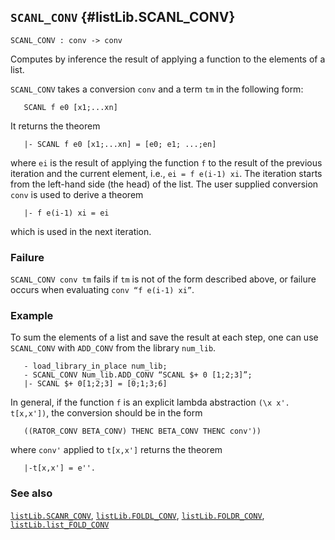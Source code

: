 ## `SCANL_CONV` {#listLib.SCANL_CONV}


```
SCANL_CONV : conv -> conv
```



Computes by inference the result of applying a function to the elements of a list.


`SCANL_CONV` takes a conversion `conv` and a term `tm` in the following form:
    
       SCANL f e0 [x1;...xn]
    
It returns the theorem
    
       |- SCANL f e0 [x1;...xn] = [e0; e1; ...;en]
    
where `ei` is the result of applying the function `f` to
the result of the previous iteration and the current element, i.e.,
`ei = f e(i-1) xi`. The iteration starts from the left-hand side (the
head) of the list.
The user supplied conversion `conv` is used to derive a theorem
    
       |- f e(i-1) xi = ei
    
which is used in the next iteration.

### Failure

`SCANL_CONV conv tm` fails if `tm` is not of the form described above,
or failure occurs when evaluating `conv “f e(i-1) xi”`.

### Example

To sum the elements of a list and save the result at each step, one can use
`SCANL_CONV` with `ADD_CONV` from the library `num_lib`.
    
       - load_library_in_place num_lib;
       - SCANL_CONV Num_lib.ADD_CONV “SCANL $+ 0 [1;2;3]”;
       |- SCANL $+ 0[1;2;3] = [0;1;3;6]
    
In general, if the function `f` is an explicit lambda abstraction
`(\x x'. t[x,x'])`, the conversion should be in the form
    
       ((RATOR_CONV BETA_CONV) THENC BETA_CONV THENC conv'))
    
where `conv'` applied to `t[x,x']` returns the theorem
    
       |-t[x,x'] = e''.
    

### See also

[`listLib.SCANR_CONV`](#listLib.SCANR_CONV), [`listLib.FOLDL_CONV`](#listLib.FOLDL_CONV), [`listLib.FOLDR_CONV`](#listLib.FOLDR_CONV), [`listLib.list_FOLD_CONV`](#listLib.list_FOLD_CONV)


